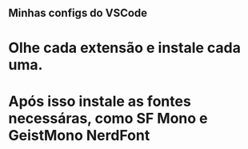 ## Minhas configs do VSCode

# Olhe cada extensão e instale cada uma.

# Após isso instale as fontes necessáras, como SF Mono e GeistMono NerdFont
